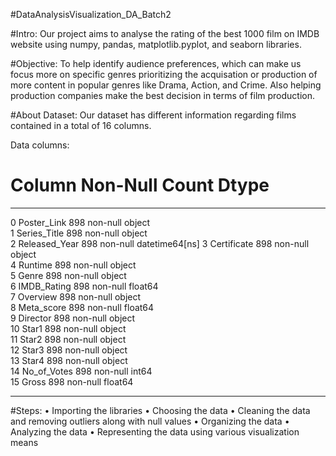 #DataAnalysisVisualization_DA_Batch2

#Intro:
Our project aims to analyse the rating of the best 1000 film on IMDB website using numpy, pandas, matplotlib.pyplot, and seaborn libraries.

#Objective:
To help identify audience preferences, which can make us focus more on specific genres prioritizing the acquisation or production of more content in popular genres like Drama, Action, and Crime. Also helping production companies make the best decision in terms of film production.

#About Dataset:
Our dataset has different information regarding films contained in a total of 16 columns.

Data columns:
 #   Column         Non-Null Count  Dtype         
---  ------         --------------  -----         
 0   Poster_Link    898 non-null    object        
 1   Series_Title   898 non-null    object        
 2   Released_Year  898 non-null    datetime64[ns]
 3   Certificate    898 non-null    object        
 4   Runtime        898 non-null    object        
 5   Genre          898 non-null    object        
 6   IMDB_Rating    898 non-null    float64       
 7   Overview       898 non-null    object        
 8   Meta_score     898 non-null    float64       
 9   Director       898 non-null    object        
 10  Star1          898 non-null    object        
 11  Star2          898 non-null    object        
 12  Star3          898 non-null    object        
 13  Star4          898 non-null    object        
 14  No_of_Votes    898 non-null    int64         
 15  Gross          898 non-null    float64       
---  ------         --------------  -----  

#Steps:
•	Importing the libraries
•	Choosing the data
•	Cleaning the data and removing outliers along with null values
•	Organizing the data
•	Analyzing the data
•	Representing the data using various visualization means
